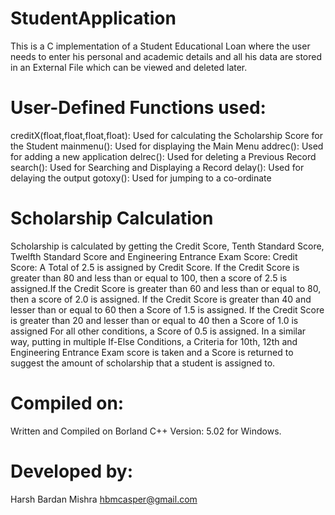 # StudentApplication
This is a C implementation of a Student Educational Loan where the user needs to enter his personal and academic details and all his data are stored in an External File which can be viewed and deleted later.

# User-Defined Functions used: 

creditX(float,float,float,float): Used for calculating the Scholarship Score for the Student
mainmenu(): Used for displaying the Main Menu
addrec(): Used for adding a new application
delrec(): Used for deleting a Previous Record
search(): Used for Searching and Displaying a Record
delay(): Used for delaying the output
gotoxy(): Used for jumping to a co-ordinate

# Scholarship Calculation

Scholarship is calculated by getting the Credit Score, Tenth Standard Score, Twelfth Standard Score and Engineering Entrance Exam Score:
Credit Score: A Total of 2.5 is assigned by Credit Score. If the Credit Score is greater than 80 and less than or equal to 100, then a
score of 2.5 is assigned.If the Credit Score is greater than 60 and less than or equal to 80, then a score of 2.0 is assigned. If the Credit Score is greater than 40 and lesser than or equal to 60 then a Score of 1.5 is assigned. If the Credit Score is greater than 20 and lesser than or equal to 40 then a Score of 1.0 is assigned For all other conditions, a Score of 0.5 is assigned. In a similar way, putting in multiple If-Else Conditions, a Criteria for 10th, 12th and Engineering Entrance Exam score is taken and a Score is returned
to suggest the amount of scholarship that a student is assigned to.

# Compiled on: 

Written and Compiled on Borland C++ Version: 5.02 for Windows.

# Developed by: 

Harsh Bardan Mishra
hbmcasper@gmail.com
